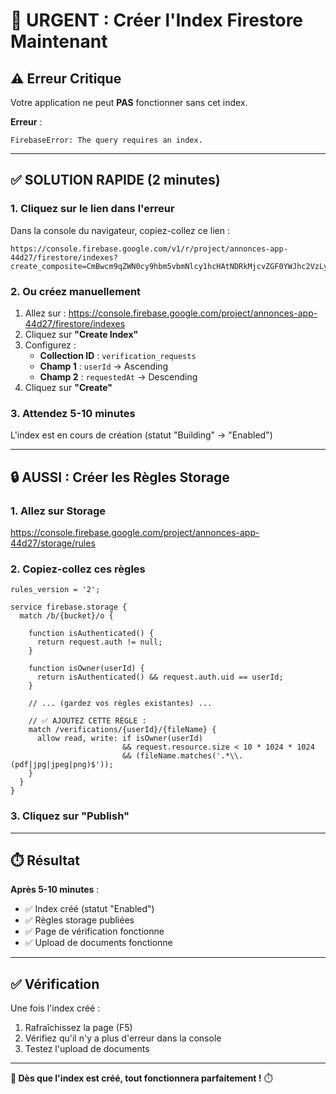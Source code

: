 # 🚨 URGENT : Créer l'Index Firestore Maintenant

## ⚠️ Erreur Critique

Votre application ne peut **PAS** fonctionner sans cet index.

**Erreur** :
```
FirebaseError: The query requires an index.
```

---

## ✅ SOLUTION RAPIDE (2 minutes)

### 1. Cliquez sur le lien dans l'erreur

Dans la console du navigateur, copiez-collez ce lien :

```
https://console.firebase.google.com/v1/r/project/annonces-app-44d27/firestore/indexes?create_composite=CmBwcm9qZWN0cy9hbm5vbmNlcy1hcHAtNDRkMjcvZGF0YWJhc2VzLyhkZWZhdWx0KS9jb2xsZGljdGlvR3JvdXBzL3ZlcmlmaWNhdGlvbl9yZXF1ZXN0cy9pbmRleGVzL18QARoKCgZ1c2VySWQQARoPCgtyZXF1ZXN0ZWRBdBACGgwKCF9fbmFtZV9fEAI
```

### 2. Ou créez manuellement

1. Allez sur : https://console.firebase.google.com/project/annonces-app-44d27/firestore/indexes
2. Cliquez sur **"Create Index"**
3. Configurez :
   - **Collection ID** : `verification_requests`
   - **Champ 1** : `userId` → Ascending
   - **Champ 2** : `requestedAt` → Descending
4. Cliquez sur **"Create"**

### 3. Attendez 5-10 minutes

L'index est en cours de création (statut "Building" → "Enabled")

---

## 🔒 AUSSI : Créer les Règles Storage

### 1. Allez sur Storage

https://console.firebase.google.com/project/annonces-app-44d27/storage/rules

### 2. Copiez-collez ces règles

```
rules_version = '2';

service firebase.storage {
  match /b/{bucket}/o {
    
    function isAuthenticated() {
      return request.auth != null;
    }
    
    function isOwner(userId) {
      return isAuthenticated() && request.auth.uid == userId;
    }
    
    // ... (gardez vos règles existantes) ...
    
    // ✅ AJOUTEZ CETTE RÈGLE :
    match /verifications/{userId}/{fileName} {
      allow read, write: if isOwner(userId)
                         && request.resource.size < 10 * 1024 * 1024
                         && (fileName.matches('.*\\.(pdf|jpg|jpeg|png)$'));
    }
  }
}
```

### 3. Cliquez sur "Publish"

---

## ⏱️ Résultat

**Après 5-10 minutes** :
- ✅ Index créé (statut "Enabled")
- ✅ Règles storage publiées
- ✅ Page de vérification fonctionne
- ✅ Upload de documents fonctionne

---

## ✅ Vérification

Une fois l'index créé :

1. Rafraîchissez la page (F5)
2. Vérifiez qu'il n'y a plus d'erreur dans la console
3. Testez l'upload de documents

---

**🎯 Dès que l'index est créé, tout fonctionnera parfaitement !** ⏱️

